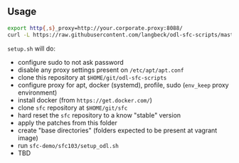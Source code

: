 Usage
-

```bash
export http{,s}_proxy=http://your.corporate.proxy:8088/
curl -L https://raw.githubusercontent.com/langbeck/odl-sfc-scripts/master/sfc-demo/setup.sh | bash -x
```

`setup.sh` will do:
- configure sudo to not ask password
- disable any proxy settings present on `/etc/apt/apt.conf`
- clone this repository at `$HOME/git/odl-sfc-scripts`
- configure proxy for apt, docker (systemd), profile, sudo (`env_keep` proxy environment)
- install docker (from `https://get.docker.com/`)
- clone `sfc` repository at `$HOME/git/sfc`
- hard reset the `sfc` repository to a know "stable" version
- apply the patches from this folder
- create "base directories" (folders expected to be present at vagrant image)
- run `sfc-demo/sfc103/setup_odl.sh`
- TBD
